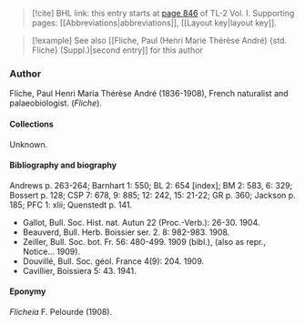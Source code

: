 > [!cite] BHL link: this entry starts at [page 846](https://www.biodiversitylibrary.org/item/103414#page/894/mode/1up) of TL-2 Vol. I.
> Supporting pages: [[Abbreviations|abbreviations]], [[Layout key|layout key]].

> [!example] See also [[Fliche, Paul (Henri Marie Thérèse André) {std. Fliche} (Suppl.)|second entry]] for this author

### Author

Fliche, Paul Henri Maria Thérèse André (1836-1908), French naturalist and palaeobiologist. (*Fliche*).

#### Collections

Unknown.

#### Bibliography and biography

Andrews p. 263-264; Barnhart 1: 550; BL 2: 654 \[index\]; BM 2: 583, 6: 329; Bossert p. 128; CSP 7: 678, 9: 885; 12: 242, 15: 21-22; GR p. 360; Jackson p. 185; PFC 1: xlii; Quenstedt p. 141.
- Gallot, Bull. Soc. Hist. nat. Autun 22 (Proc.-Verb.): 26-30. 1904.
- Beauverd, Bull. Herb. Boissier ser. 2. 8: 982-983. 1908.
- Zeiller, Bull. Soc. bot. Fr. 56: 480-499. 1909 (bibl.), (also as repr., Notice... 1909).
- Douvillé, Bull. Soc. géol. France 4(9): 204. 1909.
- Cavillier, Boissiera 5: 43. 1941.

#### Eponymy

*Flicheia* F. Pelourde (1908).

